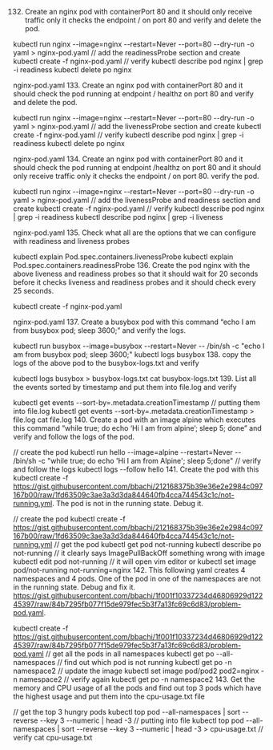 132. Create an nginx pod with containerPort 80 and it should only receive traffic only it checks the endpoint / on port 80 and verify and delete the pod.

kubectl run nginx --image=nginx --restart=Never --port=80 --dry-run -o yaml > nginx-pod.yaml
// add the readinessProbe section and create
kubectl create -f nginx-pod.yaml
// verify
kubectl describe pod nginx | grep -i readiness
kubectl delete po nginx

nginx-pod.yaml
133. Create an nginx pod with containerPort 80 and it should check the pod running at endpoint / healthz on port 80 and verify and delete the pod.

kubectl run nginx --image=nginx --restart=Never --port=80 --dry-run -o yaml > nginx-pod.yaml
// add the livenessProbe section and create
kubectl create -f nginx-pod.yaml
// verify
kubectl describe pod nginx | grep -i readiness
kubectl delete po nginx

nginx-pod.yaml
134. Create an nginx pod with containerPort 80 and it should check the pod running at endpoint /healthz on port 80 and it should only receive traffic only it checks the endpoint / on port 80. verify the pod.

kubectl run nginx --image=nginx --restart=Never --port=80 --dry-run -o yaml > nginx-pod.yaml
// add the livenessProbe and readiness section and create
kubectl create -f nginx-pod.yaml
// verify
kubectl describe pod nginx | grep -i readiness
kubectl describe pod nginx | grep -i liveness

nginx-pod.yaml
135. Check what all are the options that we can configure with readiness and liveness probes

kubectl explain Pod.spec.containers.livenessProbe
kubectl explain Pod.spec.containers.readinessProbe
136. Create the pod nginx with the above liveness and readiness probes so that it should wait for 20 seconds before it checks liveness and readiness probes and it should check every 25 seconds.

kubectl create -f nginx-pod.yaml

nginx-pod.yaml
137. Create a busybox pod with this command “echo I am from busybox pod; sleep 3600;” and verify the logs.

kubectl run busybox --image=busybox --restart=Never -- /bin/sh -c "echo I am from busybox pod; sleep 3600;"
kubectl logs busybox
138. copy the logs of the above pod to the busybox-logs.txt and verify

kubectl logs busybox > busybox-logs.txt
cat busybox-logs.txt
139. List all the events sorted by timestamp and put them into file.log and verify

kubectl get events --sort-by=.metadata.creationTimestamp
// putting them into file.log
kubectl get events --sort-by=.metadata.creationTimestamp > file.log
cat file.log
140. Create a pod with an image alpine which executes this command ”while true; do echo ‘Hi I am from alpine’; sleep 5; done” and verify and follow the logs of the pod.

// create the pod
kubectl run hello --image=alpine --restart=Never  -- /bin/sh -c "while true; do echo 'Hi I am from Alpine'; sleep 5;done"
// verify and follow the logs
kubectl logs --follow hello
141. Create the pod with this kubectl create -f https://gist.githubusercontent.com/bbachi/212168375b39e36e2e2984c097167b00/raw/1fd63509c3ae3a3d3da844640fb4cca744543c1c/not-running.yml. The pod is not in the running state. Debug it.

// create the pod
kubectl create -f https://gist.githubusercontent.com/bbachi/212168375b39e36e2e2984c097167b00/raw/1fd63509c3ae3a3d3da844640fb4cca744543c1c/not-running.yml
// get the pod
kubectl get pod not-running
kubectl describe po not-running
// it clearly says ImagePullBackOff something wrong with image
kubectl edit pod not-running // it will open vim editor
                     or
kubectl set image pod/not-running not-running=nginx
142. This following yaml creates 4 namespaces and 4 pods. One of the pod in one of the namespaces are not in the running state. Debug and fix it. https://gist.githubusercontent.com/bbachi/1f001f10337234d46806929d12245397/raw/84b7295fb077f15de979fec5b3f7a13fc69c6d83/problem-pod.yaml.

kubectl create -f https://gist.githubusercontent.com/bbachi/1f001f10337234d46806929d12245397/raw/84b7295fb077f15de979fec5b3f7a13fc69c6d83/problem-pod.yaml
// get all the pods in all namespaces
kubectl get po --all-namespaces
// find out which pod is not running
kubectl get po -n namespace2
// update the image
kubectl set image pod/pod2 pod2=nginx -n namespace2
// verify again
kubectl get po -n namespace2
143. Get the memory and CPU usage of all the pods and find out top 3 pods which have the highest usage and put them into the cpu-usage.txt file

// get the top 3 hungry pods
kubectl top pod --all-namespaces | sort --reverse --key 3 --numeric | head -3
// putting into file
kubectl top pod --all-namespaces | sort --reverse --key 3 --numeric | head -3 > cpu-usage.txt
// verify
cat cpu-usage.txt
